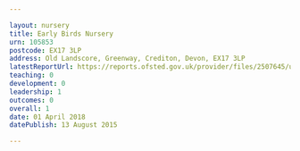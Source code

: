 ```yaml
---

layout: nursery
title: Early Birds Nursery
urn: 105853
postcode: EX17 3LP
address: Old Landscore, Greenway, Crediton, Devon, EX17 3LP
latestReportUrl: https://reports.ofsted.gov.uk/provider/files/2507645/urn/105853.pdf
teaching: 0
development: 0
leadership: 1
outcomes: 0
overall: 1
date: 01 April 2018 
datePublish: 13 August 2015

---
```

